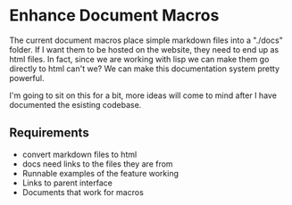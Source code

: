 

# Enhance Document Macros

The current document macros place simple markdown files into a "./docs" folder.
If I want them to be hosted on the website, they need to end up as html files.
In fact, since we are working with lisp we can make them go directly to html can't we?
We can make this documentation system pretty powerful. 

I'm going to sit on this for a bit, more ideas will come to mind after I have documented the esisting codebase.

## Requirements

- convert markdown files to html
- docs need links to the files they are from
- Runnable examples of the feature working
- Links to parent interface
- Documents that work for macros